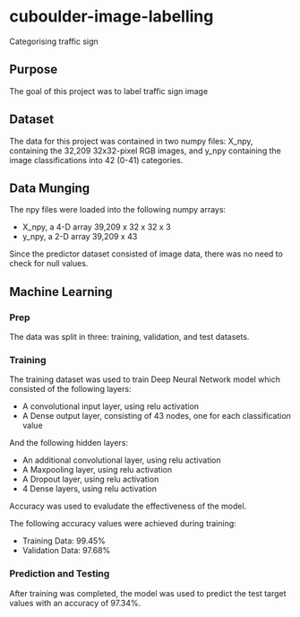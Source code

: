 # cuboulder-image-labelling
Categorising traffic sign

## Purpose
The goal of this project was to label traffic sign image

## Dataset
The data for this project was contained in two numpy files: X_npy, containing the 32,209 32x32-pixel RGB images, and y_npy containing the image classifications into 42 (0-41) categories.

## Data Munging

The npy files were loaded into the following numpy arrays:

* X_npy, a 4-D array 39,209 x 32 x 32 x 3
* y_npy, a 2-D array 39,209 x 43

Since the predictor dataset consisted of image data, there was no need to check for null values.

## Machine Learning

### Prep

The data was split in three: training, validation, and test datasets.

### Training

The training dataset was used to train Deep Neural Network model which consisted of the following layers:

* A convolutional input layer, using relu activation
* A Dense output layer, consisting of 43 nodes, one for each classification value

And the following hidden layers:

* An additional convolutional layer, using relu activation
* A Maxpooling layer, using relu activation
* A Dropout layer, using relu activation
* 4 Dense layers, using relu activation

Accuracy was used to evaludate the effectiveness of the model.

The following accuracy values were achieved during training:

* Training Data: 99.45%
* Validation Data: 97.68%

### Prediction and Testing

After training was completed, the model was used to predict the test target values with an accuracy of 97.34%.





